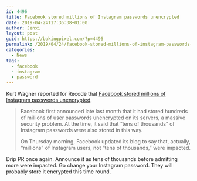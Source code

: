 ```yaml
---
id: 4496
title: Facebook stored millions of Instagram passwords unencrypted
date: 2019-04-24T17:36:38+01:00
author: Jenxi
layout: post
guid: https://bakingpixel.com/?p=4496
permalink: /2019/04/24/facebook-stored-millions-of-instagram-passwords-unencrypted/
categories:
  - News
tags:
  - facebook
  - instagram
  - password
---
```

Kurt Wagner reported for Recode that [Facebook stored millions of Instagram passwords unencrypted](https://www.recode.net/2019/4/18/18485528/facebook-instagram-passwords-stored-unencrypted-security-issue).

> Facebook first announced late last month that it had stored hundreds of millions of user passwords unencrypted on its servers, a massive security problem. At the time, it said that “tens of thousands” of Instagram passwords were also stored in this way.
> 
> On Thursday morning, Facebook updated its blog to say that, actually, “millions” of Instagram users, not “tens of thousands,” were impacted. 

Drip PR once again. Announce it as tens of thousands before admitting more were impacted. Go change your Instagram password. They will probably store it encrypted this time round.